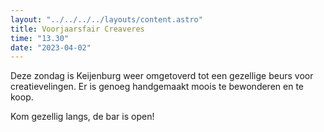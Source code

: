 ```yaml
---
layout: "../../../../layouts/content.astro"
title: Voorjaarsfair Creaveres
time: "13.30"
date: "2023-04-02"
---
```



Deze zondag is Keijenburg weer omgetoverd tot een gezellige beurs voor creatievelingen.
Er is genoeg handgemaakt moois te bewonderen en te koop.

Kom gezellig langs, de bar is open!
